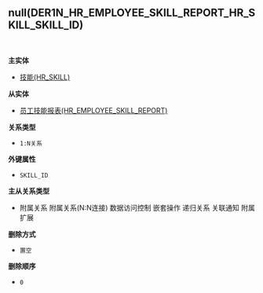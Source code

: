 ## null(DER1N_HR_EMPLOYEE_SKILL_REPORT_HR_SKILL_SKILL_ID) <!-- {docsify-ignore-all} -->



<br>
<p class="panel-title"><b>主实体</b></p>

* [技能(HR_SKILL)](module/hr/hr_skill)

<p class="panel-title"><b>从实体</b></p>

* [员工技能报表(HR_EMPLOYEE_SKILL_REPORT)](module/hr/hr_employee_skill_report)

<p class="panel-title"><b>关系类型</b></p>

* `1:N关系`

<p class="panel-title"><b>外键属性</b></p>

* `SKILL_ID`

<p class="panel-title"><b>主从关系类型</b></p>

* <i class="fa fa-square"/></i> 附属关系 <i class="fa fa-square"/></i> 附属关系(N:N连接) <i class="fa fa-square"/></i> 数据访问控制 <i class="fa fa-square"/></i> 嵌套操作 <i class="fa fa-square"/></i> 递归关系 <i class="fa fa-square"/></i> 关联通知 <i class="fa fa-square"/></i> 附属扩展

<p class="panel-title"><b>删除方式</b></p>

* `置空`

<p class="panel-title"><b>删除顺序</b></p>

* `0`

